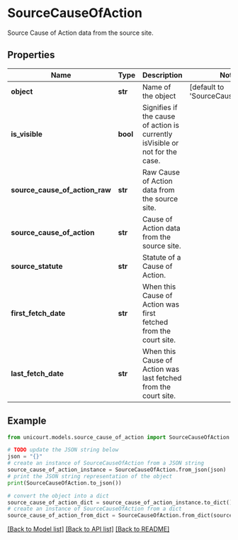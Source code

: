 # SourceCauseOfAction

Source Cause of Action data from the source site.

## Properties

Name | Type | Description | Notes
------------ | ------------- | ------------- | -------------
**object** | **str** | Name of the object | [default to 'SourceCauseOfAction']
**is_visible** | **bool** | Signifies if the cause of action is currently isVisible or not for the case. | 
**source_cause_of_action_raw** | **str** | Raw Cause of Action data from the source site. | 
**source_cause_of_action** | **str** | Cause of Action data from the source site. | 
**source_statute** | **str** | Statute of a Cause of Action. | 
**first_fetch_date** | **str** | When this Cause of Action was first fetched from the court site. | 
**last_fetch_date** | **str** | When this Cause of Action was last fetched from the court site. | 

## Example

```python
from unicourt.models.source_cause_of_action import SourceCauseOfAction

# TODO update the JSON string below
json = "{}"
# create an instance of SourceCauseOfAction from a JSON string
source_cause_of_action_instance = SourceCauseOfAction.from_json(json)
# print the JSON string representation of the object
print(SourceCauseOfAction.to_json())

# convert the object into a dict
source_cause_of_action_dict = source_cause_of_action_instance.to_dict()
# create an instance of SourceCauseOfAction from a dict
source_cause_of_action_from_dict = SourceCauseOfAction.from_dict(source_cause_of_action_dict)
```
[[Back to Model list]](../README.md#documentation-for-models) [[Back to API list]](../README.md#documentation-for-api-endpoints) [[Back to README]](../README.md)


